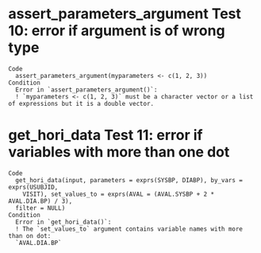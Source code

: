 # assert_parameters_argument Test 10: error if argument is of wrong type

    Code
      assert_parameters_argument(myparameters <- c(1, 2, 3))
    Condition
      Error in `assert_parameters_argument()`:
      ! `myparameters <- c(1, 2, 3)` must be a character vector or a list of expressions but it is a double vector.

# get_hori_data Test 11: error if variables with more than one dot

    Code
      get_hori_data(input, parameters = exprs(SYSBP, DIABP), by_vars = exprs(USUBJID,
        VISIT), set_values_to = exprs(AVAL = (AVAL.SYSBP + 2 * AVAL.DIA.BP) / 3),
      filter = NULL)
    Condition
      Error in `get_hori_data()`:
      ! The `set_values_to` argument contains variable names with more than on dot:
      `AVAL.DIA.BP`

